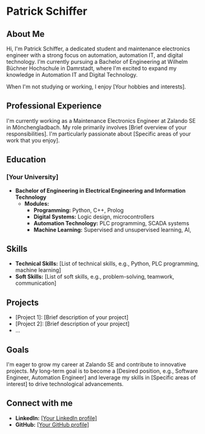 # Patrick Schiffer

## About Me

Hi, I'm Patrick Schiffer, a dedicated student and maintenance electronics engineer with a strong focus on automation, automation IT, and digital technology. I'm currently pursuing a Bachelor of Engineering at Wilhelm Büchner Hochschule in Damrstadt, where I'm excited to expand my knowledge in Automation IT and Digital Technology.

When I'm not studying or working, I enjoy [Your hobbies and interests].

## Professional Experience

I'm currently working as a Maintenance Electronics Engineer at Zalando SE in Mönchengladbach. My role primarily involves [Brief overview of your responsibilities]. I'm particularly passionate about [Specific areas of your work that you enjoy].

## Education

### [Your University]
* **Bachelor of Engineering in Electrical Engineering and Information Technology**
  * **Modules:**
    * **Programming:** Python, C++, Prolog
    * **Digital Systems:** Logic design, microcontrollers
    * **Automation Technology:** PLC programming, SCADA systems
    * **Machine Learning:** Supervised and unsupervised learning, AI, 

## Skills

* **Technical Skills:** [List of technical skills, e.g., Python, PLC programming, machine learning]
* **Soft Skills:** [List of soft skills, e.g., problem-solving, teamwork, communication]

## Projects

* [Project 1]: [Brief description of your project]
* [Project 2]: [Brief description of your project]
* ...

## Goals

I'm eager to grow my career at Zalando SE and contribute to innovative projects. My long-term goal is to become a [Desired position, e.g., Software Engineer, Automation Engineer] and leverage my skills in [Specific areas of interest] to drive technological advancements.

## Connect with me

* **LinkedIn:** [[Your LinkedIn profile]](https://www.linkedin.com/in/patrick-schiffer-489369240/)
* **GitHub:** [[Your GitHub profile]](https://github.com/DanteDelian)
